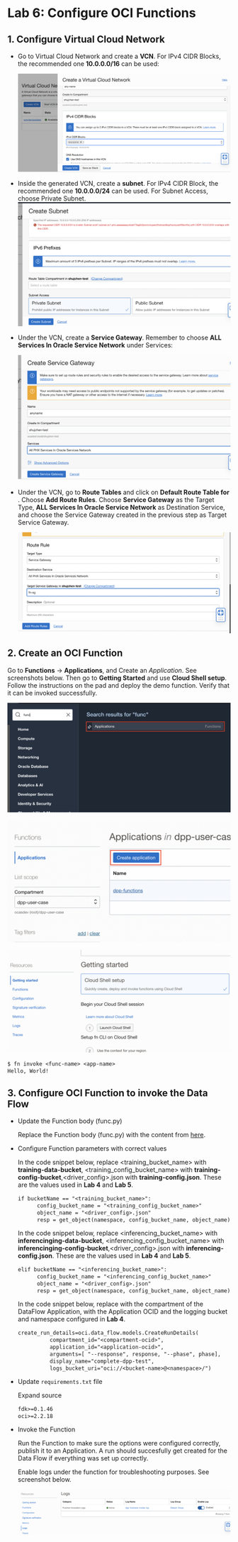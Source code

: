 Lab 6: Configure OCI Functions
=== 

## 1. Configure Virtual Cloud Network

- Go to Virtual Cloud Network and create a **VCN**. For IPv4 CIDR Blocks, the recommended one **10.0.0.0/16** can be used:  

  ![](./images/Set-Fn1.png)

- Inside the generated VCN, create a **subnet**. For IPv4 CIDR Block, the recommended one **10.0.0.0/24** can be used. For Subnet Access, choose Private Subnet.  
  ![](./images/Set-Fn2.png)

- Under the VCN, create a **Service Gateway**. Remember to choose **ALL <Region> Services In Oracle Service Network** under Services:  

  ![](./images/Set-Fn3.png)

- Under the VCN, go to **Route Tables** and click on **Default Route Table for <vcn-name>**. Choose **Add Route Rules**. Choose **Service Gateway** as the Target Type, **ALL <Region> Services In Oracle Service Network** as Destination Service, and choose the Service Gateway created in the previous step as Target Service Gateway.  

  ![](./images/Set-Fn4.png)
    

## 2. Create an OCI Function

Go to **Functions** → **Applications**, and Create an *Application*. See screenshots below. Then go to **Getting Started** and use **Cloud Shell setup**. Follow the instructions on the pad and deploy the demo function. Verify that it can be invoked successfully.

![](./images/Set-Fn5.png)

![](./images/Set-Fn6.png)

![](./images/Set-Fn7.png)

```
$ fn invoke <func-name> <app-name>
Hello, World!
```

## 3. Configure OCI Function to invoke the Data Flow

- Update the Function body (func.py)

  Replace the Function body (func.py) with the content from [here](https://github.com/bug-catcher/oci-data-science-ai-samples/blob/415e072962940f51dd811875386ddb2c728a3af8/ai_services/anomaly_detection/data_preprocessing_examples/oci_data_flow_based_examples/example_code/end_to_end_example/func.py).

- Configure Function parameters with correct values

  In the code snippet below, replace <training_bucket_name> with **training-data-bucket**, <training_config_bucket_name> with **training-config-bucket**,<driver_config>.json with **training-config.json**. These are the values used in **Lab 4** and **Lab 5**.

  ```
  if bucketName == "<training_bucket_name>":
        config_bucket_name = "<training_config_bucket_name>"
        object_name = "<driver_config>.json"
        resp = get_object(namespace, config_bucket_name, object_name)
  ```

  In the code snippet below, replace <inferencing_bucket_name> with **inferencinging-data-bucket**, <inferencing_config_bucket_name> with **inferencinging-config-bucket**,<driver_config>.json with **inferencing-config.json**. These are the values used in **Lab 4** and **Lab 5**.

  ```
  elif bucketName == "<inferencing_bucket_name>":
        config_bucket_name = "<inferencing_config_bucket_name>"
        object_name = "<driver_config>.json"
        resp = get_object(namespace, config_bucket_name, object_name)
  ```

  In the code snippet below, replace <compartment-ocid> with the compartment of the DataFlow Application, <application-ocid> with the Application OCID and the logging bucket and namespace configured in **Lab 4**.

  ```
  create_run_details=oci.data_flow.models.CreateRunDetails(
            compartment_id="<compartment-ocid>",
            application_id="<application-ocid>",
            arguments=[ "--response", response, "--phase", phase],
            display_name="complete-dpp-test",
            logs_bucket_uri="oci://<bucket-name>@<namespace>/")
  ```

- Update `requirements.txt` file

  Expand source

  ```
  fdk>=0.1.46
  oci>=2.2.18
  ```

- Invoke the Function

  Run the Function to make sure the options were configured correctly, publish it to an Application. A run should succesfully get created for the Data Flow if everything was set up correctly.

  Enable logs under the function for troubleshooting purposes. See screenshot below.

  ![](./images/Set-Fn8.png)
